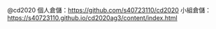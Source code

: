 @cd2020
個人倉儲：https://github.com/s40723110/cd2020
小組倉儲：https://s40723110.github.io/cd2020ag3/content/index.html
